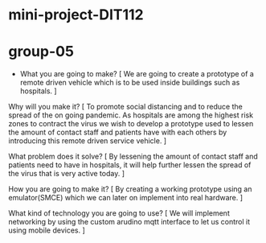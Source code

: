 # mini-project-DIT112
# group-05

- What you are going to make?
[ We are going to create a prototype of a remote driven vehicle which is to be used inside buildings such as hospitals. ]

Why will you make it?
[ To promote social distancing and to reduce the spread of the on going pandemic. As hospitals are among the highest risk zones to contract the virus we wish to develop a prototype used to lessen the amount of contact staff and patients have with each others by introducing this remote driven service vehicle. ]

What problem does it solve?
[ By lessening the amount of contact staff and patients need to have in hospitals, it will help further lessen the spread of the virus that is very active today. ]

How you are going to make it?
[ By creating a working prototype using an emulator(SMCE) which we can later on implement into real hardware. ]

What kind of technology you are going to use?
[ We will implement networking by using the custom arudino mqtt interface to let us control it using mobile devices. ]
